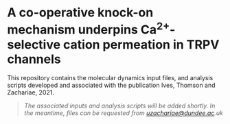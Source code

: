 # A co-operative knock-on mechanism underpins Ca<sup>2+</sup>-selective cation permeation in TRPV channels

This repository contains the molecular dynamics input files, and analysis scripts developed and associated with the publication Ives, Thomson and Zachariae, 2021.

> _The associated inputs and analysis scripts will be added shortly. In the meantime, files can be requested from uzachariae@dundee.ac.uk_
